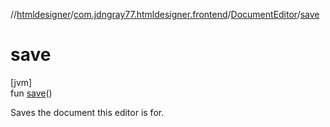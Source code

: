 //[htmldesigner](../../../index.md)/[com.jdngray77.htmldesigner.frontend](../index.md)/[DocumentEditor](index.md)/[save](save.md)

# save

[jvm]\
fun [save](save.md)()

Saves the document this editor is for.
